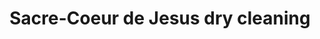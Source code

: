 ---
title: "Sacre-Coeur de Jesus dry cleaning"
url: /jacmel/sacre-coeur-de-jesus-dry-cleaning/
shop: lavandería
---